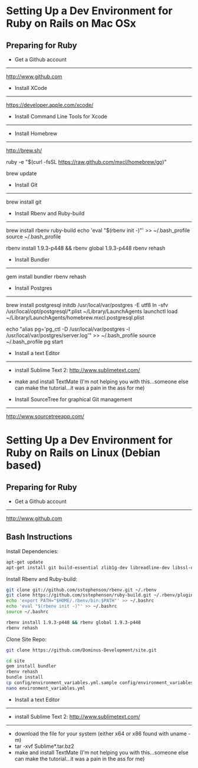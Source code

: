 Setting Up a Dev Environment for Ruby on Rails on Mac OSx
=============================

Preparing for Ruby
------------------
- Get a Github account
----------------------
http://www.github.com

- Install XCode
---------------
https://developer.apple.com/xcode/

- Install Command Line Tools for Xcode
--------------------------------------

- Install Homebrew
------------------
http://brew.sh/

ruby -e "$(curl -fsSL https://raw.github.com/mxcl/homebrew/go)"

brew update

- Install Git
-------------
brew install git

- Install Rbenv and Ruby-build
------------------------------
brew install rbenv ruby-build
echo 'eval "$(rbenv init -)"' >> ~/.bash_profile
source ~/.bash_profile

rbenv install 1.9.3-p448 && rbenv global 1.9.3-p448
rbenv rehash

- Install Bundler
-----------------
gem install bundler
rbenv rehash

- Install Postgres
------------------
brew install postgresql
initdb /usr/local/var/postgres -E utf8
ln -sfv /usr/local/opt/postgresql/*.plist ~/Library/LaunchAgents
launchctl load ~/Library/LaunchAgents/homebrew.mxcl.postgresql.plist

echo "alias pg='pg_ctl -D /usr/local/var/postgres -l /usr/local/var/postgres/server.log'" >> ~/.bash_profile
source ~/.bash_profile
pg start

- Install a text Editor
-----------------------
- install Sublime Text 2: http://www.sublimetext.com/
- make and install TextMate (I'm not helping you with this...someone else can make the
  tutorial...it was a pain in the ass for me)

- Install SourceTree for graphical Git management
-------------------------------------------------
http://www.sourcetreeapp.com/

Setting Up a Dev Environment for Ruby on Rails on Linux (Debian based)
=============================

Preparing for Ruby
------------------
- Get a Github account
----------------------
http://www.github.com

Bash Instructions
-----------------
Install Dependencies:
```bash
apt-get update
apt-get install git build-essential zlib1g-dev libreadline-dev libssl-dev libcurl4-openssl-dev libxslt-dev libxml2-dev
```
Install Rbenv and Ruby-build:
```bash
git clone git://github.com/sstephenson/rbenv.git ~/.rbenv
git clone https://github.com/sstephenson/ruby-build.git ~/.rbenv/plugins/ruby-build
echo 'export PATH="$HOME/.rbenv/bin:$PATH"' >> ~/.bashrc
echo 'eval "$(rbenv init -)"' >> ~/.bashrc
source ~/.bashrc

rbenv install 1.9.3-p448 && rbenv global 1.9.3-p448
rbenv rehash
```
Clone Site Repo:
```bash
git clone https://github.com/Dominus-Development/site.git

cd site
gem install bundler
rbenv rehash
bundle install
cp config/environment_variables.yml.sample config/environment_variables.yml
nano environment_variables.yml
```

- Install a text Editor
-----------------------
- install Sublime Text 2: http://www.sublimetext.com/
- ----------------------
- download the file for your system (either x64 or x86 found with uname -m)
- tar -xvf Sublime*.tar.bz2
- make and install TextMate (I'm not helping you with this...someone else can make the
  tutorial...it was a pain in the ass for me)
